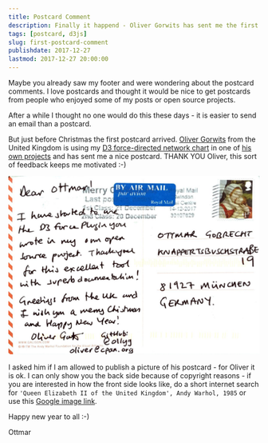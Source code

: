 ```yaml
---
title: Postcard Comment
description: Finally it happend - Oliver Gorwits has sent me the first postcard comment
tags: [postcard, d3js]
slug: first-postcard-comment
publishdate: 2017-12-27
lastmod: 2017-12-27 20:00:00
---
```


Maybe you already saw my footer and were wondering about the postcard comments. I love postcards and thought it would be nice to get postcards from people who enjoyed some of my posts or open source projects.

After a while I thought no one would do this these days - it is easier to send an email than a postcard.

But just before Christmas the first postcard arrived. [Oliver Gorwits][1] from the United Kingdom is using my [D3 force-directed network chart][2] in one of [his own projects][3] and has sent me a nice postcard. THANK YOU Oliver, this sort of feedback keeps me motivated :-)

![Postcard Oliver Gorwits](2017-12-19-oliver-gorwits.jpg)

I asked him if I am allowed to publish a picture of his postcard - for Oliver it is ok. I can only show you the back side because of copyright reasons - if you are interested in how the front side looks like, do a short internet search for `'Queen Elizabeth II of the United Kingdom', Andy Warhol, 1985` or use this [Google image link][4].

Happy new year to all :-)

Ottmar

[1]: https://github.com/ollyg
[2]: /posts/2015-02-20-d3js-force-directed-network-chart
[3]: http://netdisco.org/
[4]: https://goo.gl/images/Y6qutK
